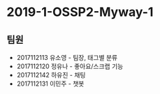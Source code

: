﻿2019-1-OSSP2-Myway-1
====================

팀원
---
- 2017112113 유소영 - 팀장, 태그별 분류
- 2017112120 정유나 - 좋아요/스크랩 기능
- 2017112142 하유진 - 채팅
- 2017112131 이민주 - 챗봇
